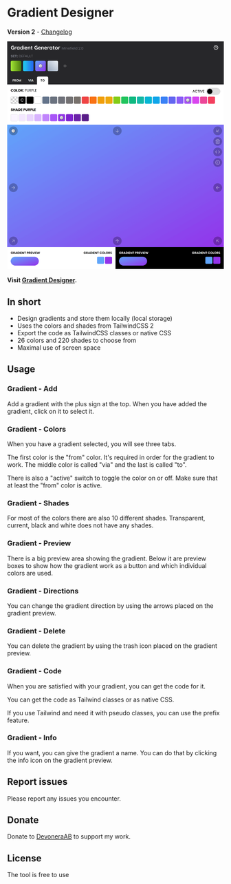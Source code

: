 # Gradient Designer

**Version 2** - [Changelog](CHANGELOG.md)

[![Screenshot](screenshot.png)](https://gradient-designer.csspost.com/)

**Visit [Gradient Designer](https://gradient-designer.csspost.com/).**

## In short

- Design gradients and store them locally (local storage)
- Uses the colors and shades from TailwindCSS 2
- Export the code as TailwindCSS classes or native CSS
- 26 colors and 220 shades to choose from
- Maximal use of screen space

## Usage

### Gradient - Add

Add a gradient with the plus sign at the top. When you have added the gradient, click on it to select it.

### Gradient - Colors

When you have a gradient selected, you will see three tabs.

The first color is the "from" color. It's required in order for the gradient to work. The middle color is called "via" and the last is called "to".

There is also a "active" switch to toggle the color on or off. Make sure that at least the "from" color is active.

### Gradient - Shades

For most of the colors there are also 10 different shades. Transparent, current, black and white does not have any shades.

### Gradient - Preview

There is a big preview area showing the gradient. Below it are preview boxes to show how the gradient work as a button and which individual colors are used.

### Gradient - Directions

You can change the gradient direction by using the arrows placed on the gradient preview.

### Gradient - Delete

You can delete the gradient by using the trash icon placed on the gradient preview.

### Gradient - Code

When you are satisfied with your gradient, you can get the code for it.

You can get the code as Tailwind classes or as native CSS.

If you use Tailwind and need it with pseudo classes, you can use the prefix feature.

### Gradient - Info

If you want, you can give the gradient a name. You can do that by clicking the info icon on the gradient preview.

## Report issues

Please report any issues you encounter.

## Donate

Donate to [DevoneraAB](https://www.paypal.me/DevoneraAB) to support my work.

## License

The tool is free to use
